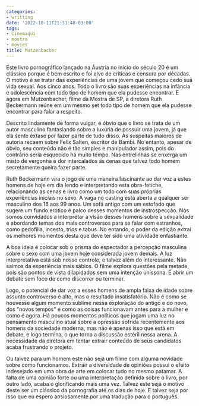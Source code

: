 ```yaml
---
categories:
- writting
date: '2022-10-11T21:31:48-03:00'
tags:
- cinemaqui
- mostra
- movies
title: Mutzenbacher
---
```


Este livro pornográfico lançado na Áustria no início do século 20 é um clássico porque é bem escrito e foi alvo de críticas e censura por décadas. O motivo é se tratar das experiências de uma jovem que começou cedo sua vida sexual. Aos cinco anos. Todo o livro são suas experiências na infância e adolescência com todo tipo de homem que ela pudesse encontrar. E agora em Mutzenbacher, filme da Mostra de SP, a diretora Ruth Beckermann reúne em um mesmo set todo tipo de homem que ela pudesse encontrar para falar a respeito.

Descrito lindamente de forma vulgar, é óbvio que o livro se trata de um autor masculino fantasiando sobre a luxúria de possuir uma jovem, já que ela sente êxtase por fazer parte de tudo disso. As suspeitas maiores de autoria recaem sobre Felix Salten, escritor de Bambi. No entanto, apesar de óbvio, seu conteúdo não é tão simples e manipulador assim, pois do contrário seria esquecido há muito tempo. Nas entrelinhas se enxerga um misto de vergonha e dor intercalados às cenas que talvez todo homem secretamente queira fazer parte.

Ruth Beckermann vira o jogo de uma maneira fascinante ao dar voz a estes homens de hoje em dia lendo e interpretando esta obra-fetiche, relacionando as cenas e livro como um todo com suas próprias experiências iniciais no sexo. A vaga no casting está aberta a qualquer ser masculino dos 16 aos 99 anos. Um sofá antigo com um estofado que sugere um fundo erótico é palco desses momentos de instrospecção. Nós somos convidados a interpretar a visão desses homens sobre a sexualidade e abordando temas dos mais controversos para se falar com estranhos, como pedofilia, incesto, trios e tabus. No entando, o poder da edição extrai os melhores momentos desta que deve ter sido uma atividade enfastiante.

A boa ideia é colocar sob o prisma do espectador a percepção masculina sobre o sexo com uma jovem hoje considerada jovem demais. A luz interpretativa está sob nosso controle, e talvez além do interessante. Não saímos da experiência mais sábios. O filme explora questões pela metade, pois são pontos de vista dilapidados sem uma intenção uníssona. É abrir um debate sem foco de como discorrer ou terminar.

Logo, o potencial de dar voz a esses homens de ampla faixa de idade sobre assunto controverso é alto, mas o resultado insatisfatório. Não é como se houvesse algum momento sublime nessa exploração do antigo e do novo, dos "novos tempos" e como as coisas funcionavam antes para a mulher e como é agora. Há poucos momentos políticos que jogam uma luz no pensamento masculino atual sobre a opressão sofrida recentemente aos homens da sociedade moderna, mas não é apenas isso que está em debate, e logo termina, o que torna a discussão estéril nessa arena. A necessidade da diretora em tentar extrair conteúdo de seus candidatos acaba frustrando o projeto.

Ou talvez para um homem este não seja um filme com alguma novidade sobre como funcionamos. Extrair a diversidade de opiniões possui o efeito indesejado em uma obra de arte em colocar tudo no mesmo patamar. A falta de uma opinião forte ou uma interpretação definida sobre o livro, por outro lado, acaba o glorificando mais uma vez. Talvez este seja o motivo deste ser um clássico da pornografia até os dias de hoje. E talvez seja por isso que eu espero ansiosamente por uma tradução para o português.

